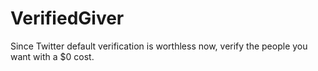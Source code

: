 # VerifiedGiver
Since Twitter default verification is worthless now, verify the people you want with a $0 cost.
